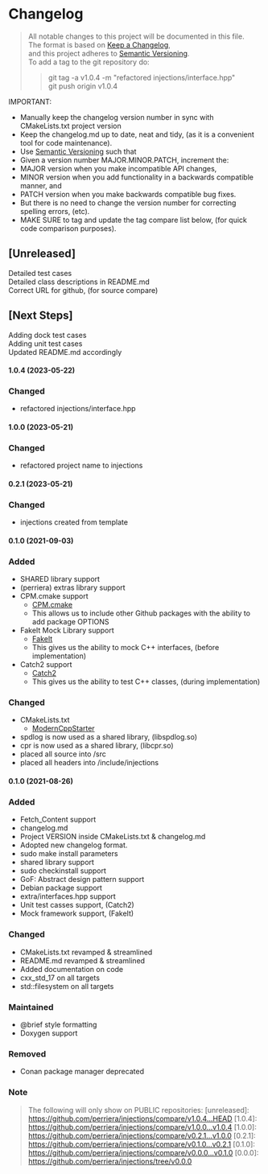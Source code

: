 # Changelog

> All notable changes to this project will be documented in this file.</br>
> The format is based on [Keep a Changelog](https://keepachangelog.com/en/1.0.0/), </br>
> and this project adheres to [Semantic Versioning](https://semver.org/spec/v2.0.0.html).</br>
> To add a tag to the git repository do:
>
> > git tag -a v1.0.4 -m "refactored injections/interface.hpp"</br>
> > git push origin v1.0.4

IMPORTANT:

- Manually keep the changelog version number in sync with CMakeLists.txt project version<br>
- Keep the changelog.md up to date, neat and tidy, (as it is a convenient tool for code maintenance).<br>
- Use [Semantic Versioning](https://semver.org/spec/v2.0.0.html) such that<br>
- Given a version number MAJOR.MINOR.PATCH, increment the:<br>
- MAJOR version when you make incompatible API changes,<br>
- MINOR version when you add functionality in a backwards compatible manner, and<br>
- PATCH version when you make backwards compatible bug fixes. <br>
- But there is no need to change the version number for correcting spelling errors, (etc).<br>
- MAKE SURE to tag and update the tag compare list below, (for quick code comparison purposes).<br>

## [Unreleased]

Detailed test cases</br>
Detailed class descriptions in README.md</br>
Correct URL for github, (for source compare)</br>

## [Next Steps]

Adding dock test cases </br>
Adding unit test cases </br>
Updated README.md accordingly</br>

#### 1.0.4 (2023-05-22)
### Changed
- refactored injections/interface.hpp

#### 1.0.0 (2023-05-21)
### Changed
- refactored project name to injections

#### 0.2.1 (2023-05-21)
### Changed
- injections created from template

#### 0.1.0 (2021-09-03)
### Added
- SHARED library support
- (perriera) extras library support 
- CPM.cmake support
  - [CPM.cmake](https://github.com/cpm-cmake/CPM.cmake/blob/master/LICENSE)
  - This allows us to include other Github packages with the ability
    to add package OPTIONS
- FakeIt Mock Library support
  - [FakeIt](https://github.com/eranpeer/FakeIt)
  - This gives us the ability to mock C++ interfaces, (before implementation)
- Catch2 support
  - [Catch2](https://github.com/catchorg/Catch2)
  - This gives us the ability to test C++ classes, (during implementation)

### Changed

- CMakeLists.txt
  - [ModernCppStarter](https://github.com/TheLartians/ModernCppStarter/blob/master/LICENSE)
- spdlog is now used as a shared library, (libspdlog.so)
- cpr is now used as a shared library, (libcpr.so)
- placed all source into /src
- placed all headers into /include/injections

#### 0.1.0 (2021-08-26)

### Added

- Fetch_Content support
- changelog.md
- Project VERSION inside CMakeLists.txt & changelog.md
- Adopted new changelog format.
- sudo make install parameters
- shared library support
- sudo checkinstall support
- GoF: Abstract design pattern support
- Debian package support
- extra/interfaces.hpp support
- Unit test casses support, (Catch2)
- Mock framework support, (FakeIt)

### Changed

- CMakeLists.txt revamped & streamlined
- README.md revamped & streamlined
- Added documentation on code
- cxx_std_17 on all targets
- std::filesystem on all targets

### Maintained

- @brief style formatting
- Doxygen support

### Removed

- Conan package manager deprecated

### Note
> The following will only show on PUBLIC repositories:
[unreleased]: https://github.com/perriera/injections/compare/v1.0.4...HEAD
[1.0.4]: https://github.com/perriera/injections/compare/v1.0.0...v1.0.4
[1.0.0]: https://github.com/perriera/injections/compare/v0.2.1...v1.0.0
[0.2.1]: https://github.com/perriera/injections/compare/v0.1.0...v0.2.1
[0.1.0]: https://github.com/perriera/injections/compare/v0.0.0...v0.1.0
[0.0.0]: https://github.com/perriera/injections/tree/v0.0.0
